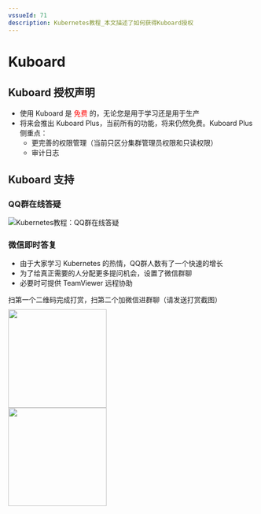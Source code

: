 ```yaml
---
vssueId: 71
description: Kubernetes教程_本文描述了如何获得Kuboard授权
---
```


# Kuboard

## Kuboard 授权声明

* 使用 Kuboard 是 <font color="red">免费</font> 的，无论您是用于学习还是用于生产
* 将来会推出 Kuboard Plus，当前所有的功能，将来仍然免费。Kuboard Plus 侧重点：
  * 更完善的权限管理（当前只区分集群管理员权限和只读权限）
  * 审计日志

## Kuboard 支持

### QQ群在线答疑

  <p>
    <Qq/>
  </p>
  <p>
    <img src="/images/kuboard_qq.png" alt="Kubernetes教程：QQ群在线答疑"/>
  </p>

### 微信即时答复

* 由于大家学习 Kubernetes 的热情，QQ群人数有了一个快速的增长
* 为了给真正需要的人分配更多提问机会，设置了微信群聊
* 必要时可提供 TeamViewer 远程协助
<div>
  <div style="margin-top: 10px;">
      <span>扫第一个二维码完成打赏，扫第二个加微信进群聊（请发送打赏截图）</span>
    <p style="margin-top: 10px;">
      <img src="/images/dz.png" style="width: 200px; margin-right: 150px;"></img>
      <img src="/images/dz2.jpeg" style="width: 200px;"></img>
    </p>
  </div>
</div>

<!-- ### 微服务落地咨询

Kuboard 团队提供微服务实施落地的全过程咨询和实施，服务范围：
<p>
  <img src="./consulting.png">
</p>

如有需要请加微信：

<p>
  <img src="/images/dz2.jpeg" style="width: 200px;"></img>
</p> -->
